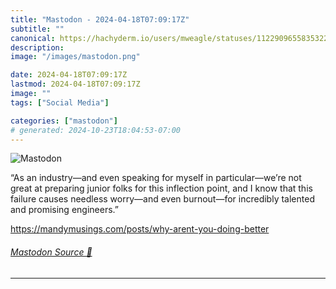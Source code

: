 ```yaml
---
title: "Mastodon - 2024-04-18T07:09:17Z"
subtitle: ""
canonical: https://hachyderm.io/users/mweagle/statuses/112290965583532236
description:
image: "/images/mastodon.png"

date: 2024-04-18T07:09:17Z
lastmod: 2024-04-18T07:09:17Z
image: ""
tags: ["Social Media"]

categories: ["mastodon"]
# generated: 2024-10-23T18:04:53-07:00
---
```

![Mastodon](/images/mastodon.png)

<p>“As an industry—and even speaking for myself in particular—we’re not great at preparing junior folks for this inflection point, and I know that this failure causes needless worry—and even burnout—for incredibly talented and promising engineers.”</p><p><a href="https://mandymusings.com/posts/why-arent-you-doing-better" target="_blank" rel="nofollow noopener noreferrer" translate="no"><span class="invisible">https://</span><span class="ellipsis">mandymusings.com/posts/why-are</span><span class="invisible">nt-you-doing-better</span></a></p>


###### [Mastodon Source 🐘](https://hachyderm.io/@mweagle/112290965583532236)

___
